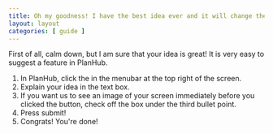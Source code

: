 ```yaml
---
title: Oh my goodness! I have the best idea ever and it will change the world forever!
layout: layout
categories: [ guide ]
---
```


First of all, calm down, but I am sure that your idea is great! It is very easy to suggest a feature in PlanHub.

1. In PlanHub, click the <i class="fa fa-lightbulb-o"></i> in the menubar at the top right of the screen.
2. Explain your idea in the text box.
3. If you want us to see an image of your screen immediately before you clicked the <i class="fa fa-lightbulb-o"></i> button, check off the box under the third bullet point.
4. Press submit!
5. Congrats! You're done!
